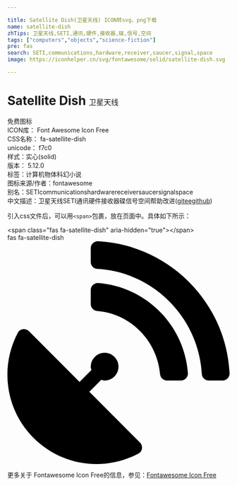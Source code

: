 ```yaml
---

title: Satellite Dish(卫星天线) ICON转svg、png下载
name: satellite-dish
zhTips: 卫星天线,SETI,通讯,硬件,接收器,碟,信号,空间
tags: ["computers","objects","science-fiction"]
pre: fas
search: SETI,communications,hardware,receiver,saucer,signal,space
image: https://iconhelper.cn/svg/fontawesome/solid/satellite-dish.svg

---
```


# Satellite Dish  <small style="font-size: 60%;font-weight: 100">卫星天线</small>


<div class="detail-page">
<p>
<span><span class="badge-success badge">免费图标</span> </span>
<br/>
<span>
ICON库：
<span class="badge-secondary badge">Font Awesome Icon Free</span> 
</span>
<br/>
<span>
CSS名称：
<span class="badge-secondary badge">fa-satellite-dish</span> 
</span>
<br/>
<span>
unicode：
<span class="badge-secondary badge">f7c0</span> 
<copy-btn content='f7c0' btn-title=""></copy-btn>
<copy-btn :content='String.fromCodePoint(parseInt("f7c0", 16))' btn-title="复制U"></copy-btn>
</span><br/><span>样式：<span class="badge-light badge">实心(solid)</span></span>
<br/>
<span>
版本：
<span class="badge-secondary badge">5.12.0</span> 
</span><br/><span>标签：<span class="badge-light badge"><router-link to="/tags/computers.html">计算机</router-link></span><span class="badge-light badge"><router-link to="/tags/objects.html">物体</router-link></span><span class="badge-light badge"><router-link to="/tags/science-fiction.html">科幻小说</router-link></span></span>
<br/>
<span>图标来源/作者：<span class="badge-light badge">fontawesome</span></span> 
<br/>
<span>别名：<span class="badge-light badge">SETI</span><span class="badge-light badge">communications</span><span class="badge-light badge">hardware</span><span class="badge-light badge">receiver</span><span class="badge-light badge">saucer</span><span class="badge-light badge">signal</span><span class="badge-light badge">space</span></span><br/><span class="zh-detail">中文描述：<span class="badge-primary badge">卫星天线</span><span class="badge-primary badge">SETI</span><span class="badge-primary badge">通讯</span><span class="badge-primary badge">硬件</span><span class="badge-primary badge">接收器</span><span class="badge-primary badge">碟</span><span class="badge-primary badge">信号</span><span class="badge-primary badge">空间</span><span class="help-link"><span>帮助改进</span>(<a href="https://gitee.com/liuwave/icon-helper/edit/master/json/fontawesome/solid/satellite-dish.json" target="_blank" rel="noopener noreferrer">gitee</a><a href="https://github.com/liuwave/icon-helper/edit/master/json/fontawesome/solid/satellite-dish.json" target="_blank" rel="noopener noreferrer">github</a></span>)</span><br/>
</p>
</div>
<div class="alert alert-dark">
  <i class="fas fa-satellite-dish fa-xs"></i>
  <i class="fas fa-satellite-dish fa-sm"></i>
  <i class="fas fa-satellite-dish fa-lg"></i>
  <i class="fas fa-satellite-dish fa-2x"></i>
  <i class="fas fa-satellite-dish fa-3x"></i>
  <i class="fas fa-satellite-dish fa-5x"></i>
  <i class="fas fa-satellite-dish fa-7x"></i>
</div>
<div>
  <p>引入css文件后，可以用<code>&lt;span&gt;</code>包裹，放在页面中。具体如下所示：    
  </p>
  <div class="alert alert-primary" style="font-size: 14px">
    &lt;span class="fas fa-satellite-dish" aria-hidden="true"&gt;&lt;/span&gt;
    <copy-btn content='<span class="fas fa-satellite-dish" aria-hidden="true"></span>'></copy-btn>
  </div>
  <div class="alert alert-secondary">
    <i class="fas fa-satellite-dish"
    style="font-size: 24px"
    aria-hidden="true"></i> fas fa-satellite-dish
    <copy-btn content="fas fa-satellite-dish" btn-title="复制图标名称"></copy-btn>
  </div>
</div>
<div id="svg" class="svg-wrap">
<svg xmlns="http://www.w3.org/2000/svg" viewBox="0 0 512 512"><path d="M305.44954,462.59c7.39157,7.29792,6.18829,20.09661-3.00038,25.00356-77.713,41.80281-176.72559,29.9105-242.34331-35.7082C-5.49624,386.28227-17.404,287.362,24.41381,209.554c4.89125-9.095,17.68975-10.29834,25.00318-3.00043L166.22872,323.36708l27.39411-27.39452c-.68759-2.60974-1.594-5.00071-1.594-7.81361a32.00407,32.00407,0,1,1,32.00407,32.00455c-2.79723,0-5.20378-.89075-7.79786-1.594l-27.40974,27.41015ZM511.9758,303.06732a16.10336,16.10336,0,0,1-16.002,17.00242H463.86031a15.96956,15.96956,0,0,1-15.89265-15.00213C440.46671,175.5492,336.45348,70.53427,207.03078,63.53328a15.84486,15.84486,0,0,1-15.00191-15.90852V16.02652A16.09389,16.09389,0,0,1,209.031.02425C372.25491,8.61922,503.47472,139.841,511.9758,303.06732Zm-96.01221-.29692a16.21093,16.21093,0,0,1-16.11142,17.29934H367.645a16.06862,16.06862,0,0,1-15.89265-14.70522c-6.90712-77.01094-68.118-138.91037-144.92467-145.22376a15.94,15.94,0,0,1-14.79876-15.89289V112.13393a16.134,16.134,0,0,1,17.29908-16.096C319.45132,104.5391,407.55627,192.64538,415.96359,302.7704Z"/></svg>
</div>
<detail full-name='fa-satellite-dish'></detail>

<Vssue title="关于“Satellite Dish”的评论" />
    
<div><p>更多关于  Fontawesome Icon Free的信息，参见：<a target="_blank" href="https://iconhelper.cn/fontawesome.html">Fontawesome Icon Free</a>
</p></div>
